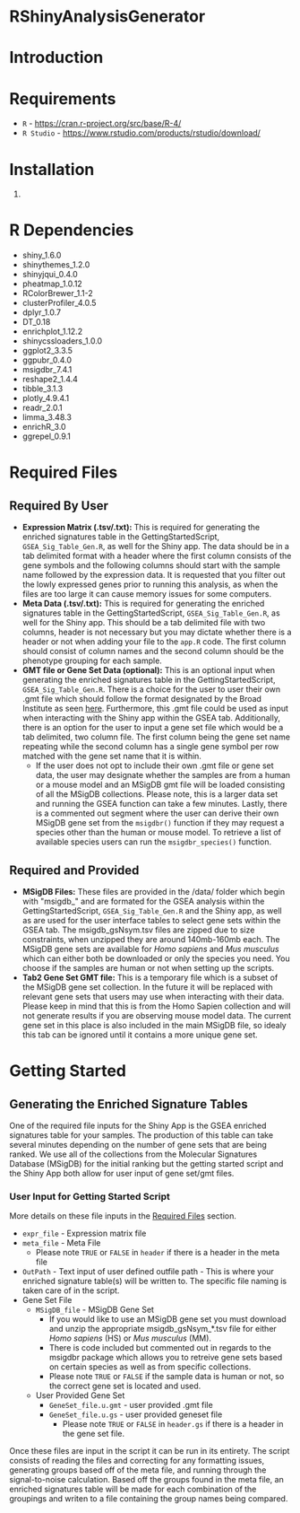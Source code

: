 # RShinyAnalysisGenerator

# Introduction

# Requirements

* `R` - https://cran.r-project.org/src/base/R-4/
* `R Studio` - https://www.rstudio.com/products/rstudio/download/

# Installation

1. 

# R Dependencies

* shiny_1.6.0
* shinythemes_1.2.0
* shinyjqui_0.4.0
* pheatmap_1.0.12
* RColorBrewer_1.1-2
* clusterProfiler_4.0.5
* dplyr_1.0.7
* DT_0.18
* enrichplot_1.12.2
* shinycssloaders_1.0.0
* ggplot2_3.3.5
* ggpubr_0.4.0
* msigdbr_7.4.1
* reshape2_1.4.4
* tibble_3.1.3
* plotly_4.9.4.1
* readr_2.0.1
* limma_3.48.3
* enrichR_3.0
* ggrepel_0.9.1


# Required Files

## Required By User

* **Expression Matrix (.tsv/.txt):** This is required for generating the enriched signatures table in the GettingStartedScript, `GSEA_Sig_Table_Gen.R`, as well for the Shiny app. The data should be in a tab delimited format with a header where the first column consists of the gene symbols and the following columns should start with the sample name followed by the expression data. It is requested that you filter out the lowly expressed genes prior to running this analysis, as when the files are too large it can cause memory issues for some computers.
* **Meta Data (.tsv/.txt):** This is required for generating the enriched signatures table in the GettingStartedScript, `GSEA_Sig_Table_Gen.R`, as well for the Shiny app. This should be a tab delimited file with two columns, header is not necessary but you may dictate whether there is a header or not when adding your file to the `app.R` code. The first column should consist of column names and the second column should be the phenotype grouping for each sample.
* **GMT file or Gene Set Data (optional):** This is an optional input when generating the enriched signatures table in the GettingStartedScript, `GSEA_Sig_Table_Gen.R`. There is a choice for the user to user their own .gmt file which should follow the format designated by the Broad Institute as seen [here](https://software.broadinstitute.org/cancer/software/gsea/wiki/index.php/Data_formats#GMT:_Gene_Matrix_Transposed_file_format_.28.2A.gmt.29). Furthermore, this .gmt file could be used as input when interacting with the Shiny app within the GSEA tab. Additionally, there is an option for the user to input a gene set file which would be a tab delimited, two column file. The first column being the gene set name repeating while the second column has a single gene symbol per row matched with the gene set name that it is within. 
  *  If the user does not opt to include their own .gmt file or gene set data, the user may designate whether the samples are from a human or a mouse model and an MSigDB gmt file will be loaded consisting of all the MSigDB collections. Please note, this is a larger data set and  running the GSEA function can take a few minutes. Lastly, there is a commented out segment where the user can derive their own MSigDB gene set from the `msigdbr()` function if they may request a species other than the human or mouse model. To retrieve a list of available species users can run the `msigdbr_species()` function.

## Required and Provided

* **MSigDB Files:** These files are provided in the /data/ folder which begin with "msigdb_" and are formated for the GSEA analysis within the GettingStartedScript, `GSEA_Sig_Table_Gen.R` and the Shiny app, as well as are used for the user interface tables to select gene sets within the GSEA tab. The msigdb_gsNsym.tsv files are zipped due to size constraints, when unzipped they are around 140mb-160mb each. The MSigDB gene sets are available for *Homo sapiens* and *Mus musculus* which can either both be downloaded or only the species you need. You choose if the samples are human or not when setting up the scripts.
* **Tab2 Gene Set GMT file:** This is a temporary file which is a subset of the MSigDB gene set collection. In the future it will be replaced with relevant gene sets that users may use when interacting with their data. Please keep in mind that this is from the Homo Sapien collection and will not generate results if you are observing mouse model data. The current gene set in this place is also included in the main MSigDB file, so idealy this tab can be ignored until it contains a more unique gene set.

# Getting Started

## Generating the Enriched Signature Tables

One of the required file inputs for the Shiny App is the GSEA enriched signatures table for your samples. The production of this table can take several minutes depending on the number of gene sets that are being ranked. We use all of the collections from the Molecular Signatures Database (MSigDB) for the initial ranking but the getting started script and the Shiny App both allow for user input of gene set/gmt files.

### User Input for Getting Started Script
More details on these file inputs in the [Required Files](https://github.com/shawlab-moffitt/RShinyAnalysisGenerator/blob/main/README.md#required-files) section.

* `expr_file` - Expression matrix file
* `meta_file` - Meta File
  * Please note `TRUE` or `FALSE` in `header` if there is a header in the meta file
* `OutPath` - Text input of user defined outfile path - This is where your enriched signature table(s) will be written to. The specific file naming is taken care of in the script.
* Gene Set File
  * `MSigDB_file` - MSigDB Gene Set
    * If you would like to use an MSigDB gene set you must download and unzip the appropriate msigdb_gsNsym_\*.tsv file for either *Homo sapiens* (HS) or *Mus musculus* (MM).
    * There is code included but commented out in regards to the msigdbr package which allows you to retreive gene sets based on certain species as well as from specific collections.
    * Please note `TRUE` or `FALSE` if the sample data is human or not, so the correct gene set is located and used.
  * User Provided Gene Set
    * `GeneSet_file.u.gmt` - user provided .gmt file
    * `GeneSet_file.u.gs` - user provided geneset file
      * Please note `TRUE` or `FALSE` in `header.gs` if there is a header in the gene set file.

Once these files are input in the script it can be run in its entirety. The script consists of reading the files and correcting for any formatting issues, generating groups based off of the meta file, and running through the signal-to-noise calculation. Based off the groups found in the meta file, an enriched signatures table will be made for each combination of the groupings and writen to a file containing the group names being compared.
